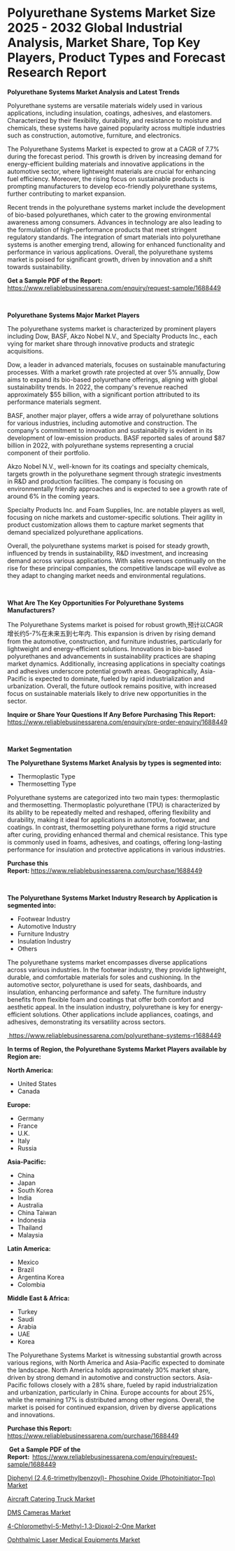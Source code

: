 <p><h1>Polyurethane Systems Market Size 2025 - 2032 Global Industrial Analysis, Market Share, Top Key Players, Product Types and Forecast Research Report</h1></p><p><strong>Polyurethane Systems Market Analysis and Latest Trends</strong></p>
<p><p>Polyurethane systems are versatile materials widely used in various applications, including insulation, coatings, adhesives, and elastomers. Characterized by their flexibility, durability, and resistance to moisture and chemicals, these systems have gained popularity across multiple industries such as construction, automotive, furniture, and electronics.</p><p>The Polyurethane Systems Market is expected to grow at a CAGR of 7.7% during the forecast period. This growth is driven by increasing demand for energy-efficient building materials and innovative applications in the automotive sector, where lightweight materials are crucial for enhancing fuel efficiency. Moreover, the rising focus on sustainable products is prompting manufacturers to develop eco-friendly polyurethane systems, further contributing to market expansion.</p><p>Recent trends in the polyurethane systems market include the development of bio-based polyurethanes, which cater to the growing environmental awareness among consumers. Advances in technology are also leading to the formulation of high-performance products that meet stringent regulatory standards. The integration of smart materials into polyurethane systems is another emerging trend, allowing for enhanced functionality and performance in various applications. Overall, the polyurethane systems market is poised for significant growth, driven by innovation and a shift towards sustainability.</p></p>
<p><strong>Get a Sample PDF of the Report:&nbsp;</strong> <a href="https://www.reliablebusinessarena.com/enquiry/request-sample/1688449?utm_campaign=2269&utm_medium=2&utm_source=Github&utm_content=ia&utm_term=30012025&utm_id=polyurethane-systems">https://www.reliablebusinessarena.com/enquiry/request-sample/1688449</a></p>
<p>&nbsp;</p>
<p><strong>Polyurethane Systems Major Market Players</strong></p>
<p><p>The polyurethane systems market is characterized by prominent players including Dow, BASF, Akzo Nobel N.V., and Specialty Products Inc., each vying for market share through innovative products and strategic acquisitions. </p><p>Dow, a leader in advanced materials, focuses on sustainable manufacturing processes. With a market growth rate projected at over 5% annually, Dow aims to expand its bio-based polyurethane offerings, aligning with global sustainability trends. In 2022, the company's revenue reached approximately $55 billion, with a significant portion attributed to its performance materials segment.</p><p>BASF, another major player, offers a wide array of polyurethane solutions for various industries, including automotive and construction. The company's commitment to innovation and sustainability is evident in its development of low-emission products. BASF reported sales of around $87 billion in 2022, with polyurethane systems representing a crucial component of their portfolio.</p><p>Akzo Nobel N.V., well-known for its coatings and specialty chemicals, targets growth in the polyurethane segment through strategic investments in R&D and production facilities. The company is focusing on environmentally friendly approaches and is expected to see a growth rate of around 6% in the coming years.</p><p>Specialty Products Inc. and Foam Supplies, Inc. are notable players as well, focusing on niche markets and customer-specific solutions. Their agility in product customization allows them to capture market segments that demand specialized polyurethane applications.</p><p>Overall, the polyurethane systems market is poised for steady growth, influenced by trends in sustainability, R&D investment, and increasing demand across various applications. With sales revenues continually on the rise for these principal companies, the competitive landscape will evolve as they adapt to changing market needs and environmental regulations.</p></p>
<p>&nbsp;</p>
<p><strong>What Are The Key Opportunities For Polyurethane Systems Manufacturers?</strong></p>
<p><p>The Polyurethane Systems market is poised for robust growth,预计以CAGR增长约5-7%在未来五到七年内. This expansion is driven by rising demand from the automotive, construction, and furniture industries, particularly for lightweight and energy-efficient solutions. Innovations in bio-based polyurethanes and advancements in sustainability practices are shaping market dynamics. Additionally, increasing applications in specialty coatings and adhesives underscore potential growth areas. Geographically, Asia-Pacific is expected to dominate, fueled by rapid industrialization and urbanization. Overall, the future outlook remains positive, with increased focus on sustainable materials likely to drive new opportunities in the sector.</p></p>
<p><strong>Inquire or Share Your Questions If Any Before Purchasing This Report:</strong> <a href="https://www.reliablebusinessarena.com/enquiry/pre-order-enquiry/1688449?utm_campaign=2269&utm_medium=2&utm_source=Github&utm_content=ia&utm_term=30012025&utm_id=polyurethane-systems">https://www.reliablebusinessarena.com/enquiry/pre-order-enquiry/1688449</a></p>
<p>&nbsp;</p>
<p><strong>Market Segmentation</strong></p>
<p><strong>The Polyurethane Systems Market Analysis by types is segmented into:</strong></p>
<p><ul><li>Thermoplastic Type</li><li>Thermosetting Type</li></ul></p>
<p><p>Polyurethane systems are categorized into two main types: thermoplastic and thermosetting. Thermoplastic polyurethane (TPU) is characterized by its ability to be repeatedly melted and reshaped, offering flexibility and durability, making it ideal for applications in automotive, footwear, and coatings. In contrast, thermosetting polyurethane forms a rigid structure after curing, providing enhanced thermal and chemical resistance. This type is commonly used in foams, adhesives, and coatings, offering long-lasting performance for insulation and protective applications in various industries.</p></p>
<p><strong>Purchase this Report:&nbsp;</strong><a href="https://www.reliablebusinessarena.com/purchase/1688449?utm_campaign=2269&utm_medium=2&utm_source=Github&utm_content=ia&utm_term=30012025&utm_id=polyurethane-systems">https://www.reliablebusinessarena.com/purchase/1688449</a></p>
<p>&nbsp;</p>
<p><strong>The Polyurethane Systems Market Industry Research by Application is segmented into:</strong></p>
<p><ul><li>Footwear Industry</li><li>Automotive Industry</li><li>Furniture Industry</li><li>Insulation Industry</li><li>Others</li></ul></p>
<p><p>The polyurethane systems market encompasses diverse applications across various industries. In the footwear industry, they provide lightweight, durable, and comfortable materials for soles and cushioning. In the automotive sector, polyurethane is used for seats, dashboards, and insulation, enhancing performance and safety. The furniture industry benefits from flexible foam and coatings that offer both comfort and aesthetic appeal. In the insulation industry, polyurethane is key for energy-efficient solutions. Other applications include appliances, coatings, and adhesives, demonstrating its versatility across sectors.</p></p>
<p><a href="https://www.reliablebusinessarena.com/polyurethane-systems-r1688449?utm_campaign=2269&utm_medium=2&utm_source=Github&utm_content=ia&utm_term=30012025&utm_id=polyurethane-systems">&nbsp;https://www.reliablebusinessarena.com/polyurethane-systems-r1688449</a></p>
<p><strong>In terms of Region, the Polyurethane Systems Market Players available by Region are:</strong></p>
<p>
    <p> <strong> North America: </strong>
        <ul>
            <li>United States</li>
            <li>Canada</li>
        </ul>
        </p> 
    <p> <strong> Europe: </strong>
        <ul>
            <li>Germany</li>
            <li>France</li>
            <li>U.K.</li>
            <li>Italy</li>
            <li>Russia</li>
        </ul>
        </p> 
    <p> <strong> Asia-Pacific: </strong>
        <ul>
            <li>China</li>
            <li>Japan</li>
            <li>South Korea</li>
            <li>India</li>
            <li>Australia</li>
            <li>China Taiwan</li>
            <li>Indonesia</li>
            <li>Thailand</li>
            <li>Malaysia</li>
        </ul>
        </p> 
    <p> <strong> Latin America: </strong>
        <ul>
            <li>Mexico</li>
            <li>Brazil</li>
            <li>Argentina Korea</li>
            <li>Colombia</li>
        </ul>
        </p> 
    <p> <strong> Middle East & Africa: </strong>
        <ul>
            <li>Turkey</li>
            <li>Saudi</li>
            <li>Arabia</li>
            <li>UAE</li>
            <li>Korea</li>
        </ul>
    </p>
    </p>
<p><p>The Polyurethane Systems Market is witnessing substantial growth across various regions, with North America and Asia-Pacific expected to dominate the landscape. North America holds approximately 30% market share, driven by strong demand in automotive and construction sectors. Asia-Pacific follows closely with a 28% share, fueled by rapid industrialization and urbanization, particularly in China. Europe accounts for about 25%, while the remaining 17% is distributed among other regions. Overall, the market is poised for continued expansion, driven by diverse applications and innovations.</p></p>
<p><strong>Purchase this Report: </strong><a href="https://www.reliablebusinessarena.com/purchase/1688449?utm_campaign=2269&utm_medium=2&utm_source=Github&utm_content=ia&utm_term=30012025&utm_id=polyurethane-systems">https://www.reliablebusinessarena.com/purchase/1688449</a></p>
<p>&nbsp;<strong>Get a Sample PDF of the Report:&nbsp;&nbsp;</strong><a href="https://www.reliablebusinessarena.com/enquiry/request-sample/1688449?utm_campaign=2269&utm_medium=2&utm_source=Github&utm_content=ia&utm_term=30012025&utm_id=polyurethane-systems">https://www.reliablebusinessarena.com/enquiry/request-sample/1688449</a></p>
<p><strong></strong></p>
<p><p><a href="https://www.linkedin.com/pulse/future-diphenyl-246-trimethylbenzoyl-phosphine-oxide-kglde?utm_campaign=2269&utm_medium=2&utm_source=Github&utm_content=ia&utm_term=30012025&utm_id=polyurethane-systems">Diphenyl (2,4,6-trimethylbenzoyl)- Phosphine Oxide (Photoinitiator-Tpo) Market</a></p><p><a href="https://github.com/leopardmicheal7019/Market-Research-Report-List-1/blob/main/aircraft-catering-truck-market.md?utm_campaign=2269&utm_medium=2&utm_source=Github&utm_content=ia&utm_term=30012025&utm_id=polyurethane-systems">Aircraft Catering Truck Market</a></p><p><a href="https://github.com/domoniqueluoma76/Market-Research-Report-List-1/blob/main/dms-cameras-market.md?utm_campaign=2269&utm_medium=2&utm_source=Github&utm_content=ia&utm_term=30012025&utm_id=polyurethane-systems">DMS Cameras Market</a></p><p><a href="https://www.linkedin.com/pulse/market-growth-4-chloromethyl-5-methyl-13-dioxol-2-one-sector-uxavc?utm_campaign=2269&utm_medium=2&utm_source=Github&utm_content=ia&utm_term=30012025&utm_id=polyurethane-systems">4-Chloromethyl-5-Methyl-1,3-Dioxol-2-One Market</a></p><p><a href="https://www.linkedin.com/pulse/projected-cagr-41-ophthalmic-laser-medical-equipments-market-okowe?utm_campaign=2269&utm_medium=2&utm_source=Github&utm_content=ia&utm_term=30012025&utm_id=polyurethane-systems">Ophthalmic Laser Medical Equipments Market</a></p></p>